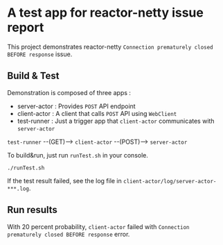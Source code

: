 # A test app for reactor-netty issue report

This project demonstrates reactor-netty `Connection prematurely closed BEFORE response` issue.

## Build & Test
Demonstration is composed of three apps :
- server-actor : Provides `POST` API endpoint
- client-actor : A client that calls `POST` API using `WebClient`
- test-runner : Just a trigger app that `client-actor` communicates with `server-actor`

`test-runner` --(GET)-->  `client-actor` --(POST)--> `server-actor`

To build&run, just run `runTest.sh` in your console.
```
./runTest.sh
``` 

If the test result failed, see the log file in `client-actor/log/server-actor-***.log`.

## Run results
With 20 percent probability, `client-actor` failed with `Connection prematurely closed BEFORE response` error.
